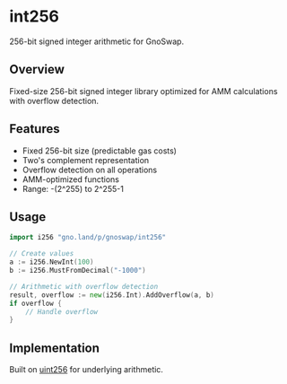 # int256

256-bit signed integer arithmetic for GnoSwap.

## Overview

Fixed-size 256-bit signed integer library optimized for AMM calculations with overflow detection.

## Features

- Fixed 256-bit size (predictable gas costs)
- Two's complement representation
- Overflow detection on all operations
- AMM-optimized functions
- Range: -(2^255) to 2^255-1

## Usage

```go
import i256 "gno.land/p/gnoswap/int256"

// Create values
a := i256.NewInt(100)
b := i256.MustFromDecimal("-1000")

// Arithmetic with overflow detection
result, overflow := new(i256.Int).AddOverflow(a, b)
if overflow {
    // Handle overflow
}
```

## Implementation

Built on [uint256](../uint256) for underlying arithmetic.